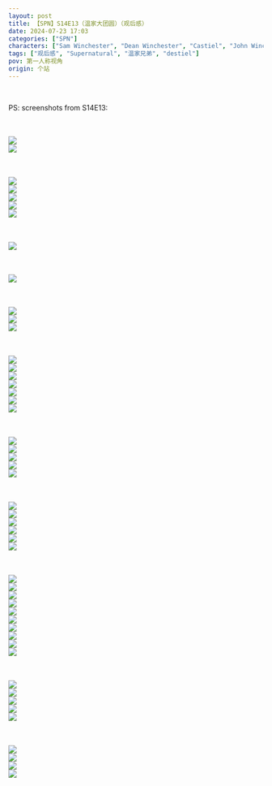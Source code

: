 ```yaml
---
layout: post
title: 【SPN】S14E13（温家大团圆）（观后感）
date: 2024-07-23 17:03
categories: ["SPN"]
characters: ["Sam Winchester", "Dean Winchester", "Castiel", "John Winchester", "Mary Winchester"]
tags: ["观后感", "Supernatural", "温家兄弟", "destiel"]
pov: 第一人称视角
origin: 个站
---
```


<br>

PS: screenshots from S14E13:

<br><br>
![](/assets/images/SPN/2024-07-22-SPN-1413-1.jpg)
<br>
![](/assets/images/SPN/2024-07-23-SPN-1413-2.jpg)
<br>

<br><br>
![](/assets/images/SPN/2024-07-23-SPN-1413-3.jpg)
<br>
![](/assets/images/SPN/2024-07-23-SPN-1413-4.jpg)
<br>
![](/assets/images/SPN/2024-07-23-SPN-1413-5.jpg)
<br>
![](/assets/images/SPN/2024-07-23-SPN-1413-6.jpg)
<br>
![](/assets/images/SPN/2024-07-23-SPN-1413-7.jpg)
<br>

<br><br>
![](/assets/images/SPN/2024-07-23-SPN-1413-8.jpg)
<br>

<br><br>
![](/assets/images/SPN/2024-07-23-SPN-1413-9.jpg)
<br>

<br><br>
![](/assets/images/SPN/2024-07-23-SPN-1413-10.jpg)
<br>
![](/assets/images/SPN/2024-07-23-SPN-1413-11.jpg)
<br>
![](/assets/images/SPN/2024-07-23-SPN-1413-12.jpg)
<br>

<br><br>
![](/assets/images/SPN/2024-07-23-SPN-1413-13.jpg)
<br>
![](/assets/images/SPN/2024-07-23-SPN-1413-14.jpg)
<br>
![](/assets/images/SPN/2024-07-23-SPN-1413-15.jpg)
<br>
![](/assets/images/SPN/2024-07-23-SPN-1413-16.jpg)
<br>
![](/assets/images/SPN/2024-07-23-SPN-1413-17.jpg)
<br>
![](/assets/images/SPN/2024-07-23-SPN-1413-18.jpg)
<br>
![](/assets/images/SPN/2024-07-23-SPN-1413-19.jpg)
<br>

<br><br>
![](/assets/images/SPN/2024-07-23-SPN-1413-20.jpg)
<br>
![](/assets/images/SPN/2024-07-23-SPN-1413-21.jpg)
<br>
![](/assets/images/SPN/2024-07-23-SPN-1413-22.jpg)
<br>
![](/assets/images/SPN/2024-07-23-SPN-1413-23.jpg)
<br>
![](/assets/images/SPN/2024-07-23-SPN-1413-24.jpg)
<br>

<br><br>
![](/assets/images/SPN/2024-07-23-SPN-1413-25.jpg)
<br>
![](/assets/images/SPN/2024-07-23-SPN-1413-26.jpg)
<br>
![](/assets/images/SPN/2024-07-23-SPN-1413-27.jpg)
<br>
![](/assets/images/SPN/2024-07-23-SPN-1413-28.jpg)
<br>
![](/assets/images/SPN/2024-07-23-SPN-1413-29.jpg)
<br>
![](/assets/images/SPN/2024-07-23-SPN-1413-30.jpg)
<br>

<br><br>
![](/assets/images/SPN/2024-07-23-SPN-1413-31.jpg)
<br>
![](/assets/images/SPN/2024-07-23-SPN-1413-32.jpg)
<br>
![](/assets/images/SPN/2024-07-23-SPN-1413-33.jpg)
<br>
![](/assets/images/SPN/2024-07-23-SPN-1413-34.jpg)
<br>
![](/assets/images/SPN/2024-07-23-SPN-1413-35.jpg)
<br>
![](/assets/images/SPN/2024-07-23-SPN-1413-36.jpg)
<br>
![](/assets/images/SPN/2024-07-23-SPN-1413-37.jpg)
<br>
![](/assets/images/SPN/2024-07-23-SPN-1413-38.jpg)
<br>
![](/assets/images/SPN/2024-07-23-SPN-1413-39.jpg)
<br>
![](/assets/images/SPN/2024-07-23-SPN-1413-40.jpg)
<br>

<br><br>
![](/assets/images/SPN/2024-07-23-SPN-1413-41.jpg)
<br>
![](/assets/images/SPN/2024-07-23-SPN-1413-42.jpg)
<br>
![](/assets/images/SPN/2024-07-23-SPN-1413-43.jpg)
<br>
![](/assets/images/SPN/2024-07-23-SPN-1413-44.jpg)
<br>
![](/assets/images/SPN/2024-07-23-SPN-1413-45.jpg)
<br>

<br><br>
![](/assets/images/SPN/2024-07-23-SPN-1413-46.jpg)
<br>
![](/assets/images/SPN/2024-07-23-SPN-1413-47.jpg)
<br>
![](/assets/images/SPN/2024-07-23-SPN-1413-48.jpg)
<br>
![](/assets/images/SPN/2024-07-23-SPN-1413-49.jpg)
<br>
